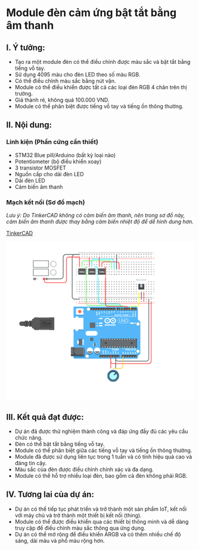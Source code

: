 # Module đèn cảm ứng bật tắt bằng âm thanh

## **I. Ý tưởng:**

* Tạo ra một module đèn có thể điều chỉnh được màu sắc và bật tắt bằng tiếng vỗ tay.
* Sử dụng 4095 màu cho đèn LED theo số màu RGB.
* Có thể điều chỉnh màu sắc bằng nút vặn.
* Module có thể điều khiển được tất cả các loại đèn RGB 4 chân trên thị trường.
* Giá thành rẻ, không quá 100.000 VND.
* Module có thể phân biệt được tiếng vỗ tay và tiếng ồn thông thường.

## **II. Nội dung:**

### Linh kiện (Phần cứng cần thiết)

* STM32 Blue pill/Arduino (bất kỳ loại nào)
* Potentiometer (bộ điều khiển xoay)
* 3 transistor MOSFET
* Nguồn cấp cho dải đèn LED
* Dải đèn LED
* Cảm biến âm thanh

### Mạch kết nối (Sơ đồ mạch)

_Lưu ý: Do TinkerCAD không có cảm biến âm thanh, nên trong sơ đồ này, cảm biến âm thanh được thay bằng cảm biến nhiệt độ để dễ hình dung hơn._

[TinkerCAD](https://www.tinkercad.com/things/fioqMuHMpYo?sharecode=_mCyEDp15Q6sEe1RN2Aj21vJs9VIkaZVxMhcGPxjW-Q&fbclid=IwAR2HyFys_IT5nQs2Kv_zX3yqLk6ydvaykomXnGIs7mHn6Ge5HeZf5A-SAU8)

![diagram](https://github.com/Arcahv/IOT-Light-Clap/blob/23cd5572e47b749996298b83eb5b0954d16fb2da/Picture1.png)

## **III. Kết quả đạt được:**

* Dự án đã được thử nghiệm thành công và đáp ứng đầy đủ các yêu cầu chức năng.
* Đèn có thể bật tắt bằng tiếng vỗ tay.
* Module có thể phân biệt giữa các tiếng vỗ tay và tiếng ồn thông thường.
* Module đã được sử dụng liên tục trong 1 tuần và có tính hiệu quả cao và đáng tin cậy.
* Màu sắc của đèn được điều chỉnh chính xác và đa dạng.
* Module có thể hỗ trợ nhiều loại đèn, bao gồm cả đèn không phải RGB.

## **IV. Tương lai của dự án:**

* Dự án có thể tiếp tục phát triển và trở thành một sản phẩm IoT, kết nối với máy chủ và trở thành một thiết bị kết nối (thing).
* Module có thể được điều khiển qua các thiết bị thông minh và dễ dàng truy cập để điều chỉnh màu sắc thông qua ứng dụng.
* Dự án có thể mở rộng để điều khiển ARGB và có thêm nhiều chế độ sáng, dải màu và phổ màu rộng hơn.
